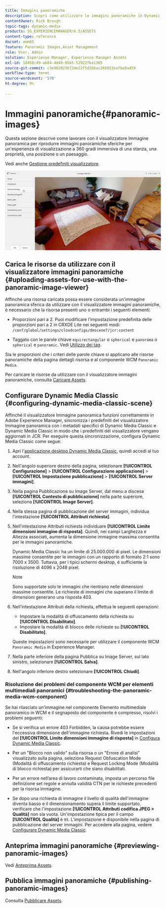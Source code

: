 ```yaml
---
title: Immagini panoramiche
description: Scopri come utilizzare le immagini panoramiche in Dynamic Media.
contentOwner: Rick Brough
topic-tags: dynamic-media
products: SG_EXPERIENCEMANAGER/6.5/ASSETS
content-type: reference
docset: aem65
feature: Panoramic Images,Asset Management
role: User, Admin
solution: Experience Manager, Experience Manager Assets
exl-id: 18458c49-ab84-4d49-95b5-52922fba1365
source-git-commit: c3e9029236734e22f5d266ac26b923eafbe0a459
workflow-type: tm+mt
source-wordcount: '578'
ht-degree: 0%

---
```


# Immagini panoramiche{#panoramic-images}

Questa sezione descrive come lavorare con il visualizzatore Immagine panoramica per riprodurre immagini panoramiche sferiche per un&#39;esperienza di visualizzazione a 360 gradi immersiva di una stanza, una proprietà, una posizione o un paesaggio.

Vedi anche [Gestione predefiniti visualizzatore](/help/assets/managing-viewer-presets.md).

![immagine panoramica2](assets/panoramic-image2.png)

## Carica le risorse da utilizzare con il visualizzatore immagini panoramiche {#uploading-assets-for-use-with-the-panoramic-image-viewer}

Affinché una risorsa caricata possa essere considerata un’immagine panoramica sferica da utilizzare con il visualizzatore immagini panoramiche, è necessario che la risorsa presenti uno o entrambi i seguenti elementi:

* Proporzioni pari a 2.
Puoi modificare l’impostazione predefinita delle proporzioni pari a 2 in CRXDE Lite nei seguenti modi:
  `/conf/global/settings/cloudconfigs/dmscene7/jcr:content`

* Taggato con le parole chiave `equirectangular` o `spherical` e `panorama` o `spherical` e `panoramic`. Vedi [Utilizzo dei tag](/help/sites-authoring/tags.md).

Sia le proporzioni che i criteri delle parole chiave si applicano alle risorse panoramiche della pagina dettagli risorsa e al componente WCM `Panoramic Media`.

Per caricare le risorse da utilizzare con il visualizzatore immagini panoramiche, consulta [Caricare Assets](/help/assets/manage-assets.md#uploading-assets).

## Configurare Dynamic Media Classic {#configuring-dynamic-media-classic-scene}

Affinché il visualizzatore Immagine panoramica funzioni correttamente in Adobe Experience Manager, sincronizza i predefiniti del visualizzatore Immagine panoramica con i metadati specifici di Dynamic Media Classic e Dynamic Media Classic in modo che i predefiniti del visualizzatore vengano aggiornati in JCR. Per eseguire questa sincronizzazione, configura Dynamic Media Classic come segue:

1. Apri l&#39;[applicazione desktop Dynamic Media Classic](https://experienceleague.adobe.com/docs/dynamic-media-classic/using/getting-started/signing-out.html?lang=it#getting-started), quindi accedi al tuo account.

1. Nell&#39;angolo superiore destro della pagina, selezionare **[!UICONTROL Configurazione]** > **[!UICONTROL Configurazione applicazione]** > **[!UICONTROL Impostazione pubblicazione]** > **[!UICONTROL Server immagini]**.
1. Nella pagina Pubblicazione su Image Server, dal menu a discesa **[!UICONTROL Contesto di pubblicazione]** nella parte superiore, seleziona **[!UICONTROL Image Server]**.

1. Nella stessa pagina di pubblicazione del server immagini, individua l&#39;intestazione **[!UICONTROL Attributi richiesta]**.
1. Nell&#39;intestazione Attributi richiesta individuare **[!UICONTROL Limite dimensioni immagine di risposta]**. Quindi, nei campi Larghezza e Altezza associati, aumenta la dimensione immagine massima consentita per le immagini panoramiche.

   Dynamic Media Classic ha un limite di 25.000.000 di pixel. Le dimensioni massime consentite per le immagini con un rapporto di formato 2:1 sono 7000 x 3500. Tuttavia, per i tipici schermi desktop, è sufficiente la risoluzione di 4096 x 2048 pixel.

   >[!NOTE]
   >
   >Sono supportate solo le immagini che rientrano nelle dimensioni massime consentite. Le richieste di immagini che superano il limite di dimensioni generano una risposta 403.

1. Nell’intestazione Attributi della richiesta, effettua le seguenti operazioni:

   * Impostare la modalità di offuscamento della richiesta su **[!UICONTROL Disabilitato]**.
   * Impostare la modalità di blocco delle richieste su **[!UICONTROL Disabilitato]**.

   Queste impostazioni sono necessarie per utilizzare il componente WCM `Panoramic Media` in Experience Manager.

1. Nella parte inferiore della pagina Pubblica su Image Server, sul lato sinistro, selezionare **[!UICONTROL Salva]**.

1. Nell&#39;angolo inferiore destro selezionare **[!UICONTROL Chiudi]**.

### Risoluzione dei problemi del componente WCM per elementi multimediali panoramici {#troubleshooting-the-panoramic-media-wcm-component}

Se hai rilasciato un’immagine nel componente Elemento multimediale panoramico in WCM e il segnaposto del componente è compresso, risolvi i problemi seguenti:

* Se si verifica un errore 403 Forbidden, la causa potrebbe essere l&#39;eccessiva dimensione dell&#39;immagine richiesta. Rivedi le impostazioni del **[!UICONTROL Limite dimensioni immagine di risposta]** in [Configura Dynamic Media Classic](/help/assets/panoramic-images.md#configuring-dynamic-media-classic-scene).

* Per un &quot;Blocco non valido&quot; sulla risorsa o un &quot;Errore di analisi&quot; visualizzato sulla pagina, seleziona Request Obfuscation Mode (Modalità di offuscamento richiesta) e Request Locking Mode (Modalità di blocco richiesta) per assicurarti che siano disabilitati.
* Per un errore nell’area di lavoro contaminata, imposta un percorso file definizione set regole e annulla validità CTN per le richieste precedenti per la risorsa immagine.
* Se dopo una richiesta di immagine il livello di qualità dell&#39;immagine diventa basso e il dimensionamento supera il limite supportato, verificare che l&#39;impostazione **[!UICONTROL Attributi codifica JPEG > Qualità]** non sia vuota. Un&#39;impostazione tipica per il campo **[!UICONTROL Qualità]** è `95`. L&#39;impostazione è disponibile nella pagina di pubblicazione del server immagini. Per accedere alla pagina, vedere [Configurare Dynamic Media Classic](/help/assets/panoramic-images.md#configuring-dynamic-media-classic-scene).

## Anteprima immagini panoramiche {#previewing-panoramic-images}

Vedi [Anteprima Assets](/help/assets/previewing-assets.md).

## Pubblica immagini panoramiche {#publishing-panoramic-images}

Consulta [Pubblicare Assets](/help/assets/publishing-dynamicmedia-assets.md).
